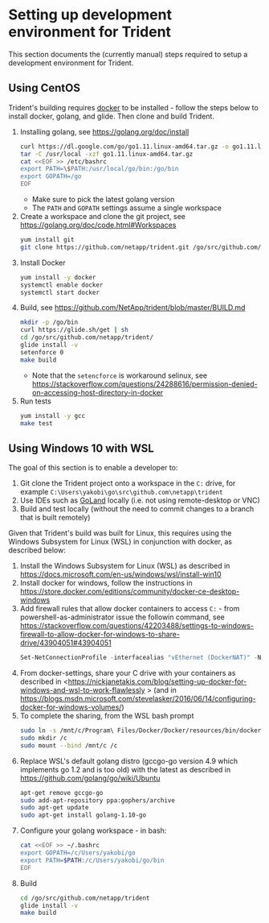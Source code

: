 # Setting up development environment for Trident
This section documents the (currently manual) steps required to setup a development environment for Trident. 

## Using CentOS
Trident's building requires [docker](https://www.docker.com/) to be installed - follow the steps below to install docker, golang, and glide. Then clone and build Trident.
1. Installing golang, see https://golang.org/doc/install
   ```bash
   curl https://dl.google.com/go/go1.11.linux-amd64.tar.gz -o go1.11.linux-amd64.tar.gz
   tar -C /usr/local -xzf go1.11.linux-amd64.tar.gz
   cat <<EOF >> /etc/bashrc
   export PATH=\$PATH:/usr/local/go/bin:/go/bin
   export GOPATH=/go
   EOF
   ```
   * Make sure to pick the latest golang version
   * The `PATH` and `GOPATH` settings assume a single workspace 
2. Create a workspace and clone the git project, see https://golang.org/doc/code.html#Workspaces
   ```bash
   yum install git
   git clone https://github.com/netapp/trident.git /go/src/github.com/netapp/trident
   ```
3. Install Docker
   ```bash
   yum install -y docker
   systemctl enable docker 
   systemctl start docker
   ```
4. Build, see https://github.com/NetApp/trident/blob/master/BUILD.md
   ```bash
   mkdir -p /go/bin
   curl https://glide.sh/get | sh
   cd /go/src/github.com/netapp/trident/
   glide install -v
   setenforce 0
   make build
   ```
   * Note that the `setencforce` is workaround selinux, see https://stackoverflow.com/questions/24288616/permission-denied-on-accessing-host-directory-in-docker
5. Run tests
   ```bash
   yum install -y gcc
   make test
   ```

## Using Windows 10 with WSL
The goal of this section is to enable a developer to:
1. Git clone the Trident project onto a workspace in the `C:` drive, for example `C:\Users\yakobi\go\src\github.com\netapp\trident`
2. Use IDEs such as [GoLand](https://www.jetbrains.com/go/) locally (i.e. not using remote-desktop or VNC) 
3. Build and test locally (without the need to commit changes to a branch that is built remotely)

Given that Trident's build was built for Linux, this requires using the Windows Subsystem for Linux (WSL) in conjunction with docker, as described below:
1. Install the Windows Subsystem for Linux (WSL) as described in <https://docs.microsoft.com/en-us/windows/wsl/install-win10>
2. Install docker for windows, follow the instructions in <https://store.docker.com/editions/community/docker-ce-desktop-windows>
3. Add firewall rules that allow docker containers to access `C:` - from powershell-as-administrator issue the followin command, see https://stackoverflow.com/questions/42203488/settings-to-windows-firewall-to-allow-docker-for-windows-to-share-drive/43904051#43904051
   ```powershell
   Set-NetConnectionProfile -interfacealias "vEthernet (DockerNAT)" -NetworkCategory Private
   ```
4. From docker-settings, share your C drive with your containers as described in <https://nickjanetakis.com/blog/setting-up-docker-for-windows-and-wsl-to-work-flawlessly > (and in <https://blogs.msdn.microsoft.com/stevelasker/2016/06/14/configuring-docker-for-windows-volumes/>)
5. To complete the sharing, from the WSL bash prompt
   ```bash
   sudo ln -s /mnt/c/Program\ Files/Docker/Docker/resources/bin/docker.exe /usr/bin/docker
   sudo mkdir /c
   sudo mount --bind /mnt/c /c
   ``` 
6. Replace WSL's default golang distro (gccgo-go version 4.9 which implements go 1.2 and is too old) with the latest as described in <https://github.com/golang/go/wiki/Ubuntu>
   ```bash
   apt-get remove gccgo-go
   sudo add-apt-repository ppa:gophers/archive
   sudo apt-get update
   sudo apt-get install golang-1.10-go
   ```
7. Configure your golang workspace - in bash:
   ```bash
   cat <<EOF >> ~/.bashrc
   export GOPATH=/c/Users/yakobi/go
   export PATH=$PATH:/c/Users/yakobi/go/bin
   EOF
   ```
8. Build
   ```bash
   cd /go/src/github.com/netapp/trident
   glide install -v
   make build
   ```